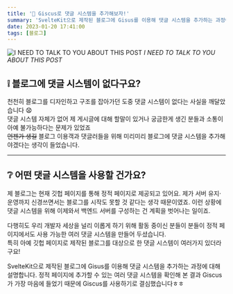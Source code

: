 ```yaml
---
title: '📝 Giscus로 댓글 시스템을 추가해보자!'
summary: 'SvelteKit으로 제작된 블로그에 Gisus를 이용해 댓글 시스템을 추가하는 과정에 대해 설명합니다.'
date: 2023-01-20 17:41:00
tags: [블로그]
---
```


![I NEED TO TALK TO YOU ABOUT THIS POST](/img/blog/i-need-talk-to-you-about-this-post.gif)
_I NEED TO TALK TO YOU ABOUT THIS POST_

## ❕ 블로그에 댓글 시스템이 없다구요?

천천히 블로그를 디자인하고 구조를 잡아가던 도중 댓글 시스템이 없다는 사실을 깨달았습니다 😧  
댓글 시스템 자체가 없어 제 게시글에 대해 할말이 있거나 궁금한게 생긴 분들과 소통이 아예 불가능하다는 문제가 있었죠  
~~언젠가 생길~~ 블로그 이용객과 댓글러들을 위해 미리미리 블로그에 댓글 시스템을 추가해야겠다는 생각이 들었습니다.

---

## ❔ 어떤 댓글 시스템을 사용할 건가요?

제 블로그는 현재 깃헙 페이지를 통해 정적 페이지로 제공되고 있어요.
제가 서버 유지·운영까지 신경쓰면서는 블로그를 시작도 못할 것 같다는 생각 때문이였죠.
이런 상황에 댓글 시스템을 위해 이제와서 백엔드 서버를 구성하는 건 계획을 벗어나는 일이죠.

다행히도 우리 개발자 세상을 널리 이롭게 하기 위해 활동 중이신 분들이 분들이 정적 페이지에서도 사용 가능한 여러 댓글 시스템을 만들어 두셨습니다.  
특히 아예 깃헙 페이지로 제작된 블로그를 대상으로 한 댓글 시스템이 여러가지 있더라구요!

SvelteKit으로 제작된 블로그에 Gisus를 이용해 댓글 시스템을 추가하는 과정에 대해 설명합니다.
정적 페이지에 추가할 수 있는 여러 댓글 시스템을 확인해 본 결과 Giscus가 가장 마음에 들었기 때문에 Giscus를 사용하기로 결심했습니다ㅎㅎ
